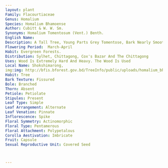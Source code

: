 ```yaml
---
layout: plant
Family: Flacourtiaceae
Genus: Homalium
Species: Homalium Bhamoense
Author: Cubitt & W. W. Sm.
Synonyms: Homalium Tomentosum (Vent.) Benth.
English Name: 
Description: A Tall Tree, Young Parts Grey Tomentose, Bark Nearly Smooth Outside, Blaze Dull-brown. Leaves 7-15 Ã— 5-8 Cm, Alternate, Variable, Elliptic-oblong Or Elliptic, Somewhat Bluntly Acuminate, Crenate, Serrate, Glabrous, Lateral Veins 7-10 On Either Half, Petioles 0.5-1.5 Cm Long. Flowers Small In Dense Clusters On Axillary Racemes, 7-20 Cm Long. Calyx Thinly Pubescent, Tube More Or Less Ribbed, Up To 2 Mm Long, Lobes 5 Or 4, About Equalling The Tube, Linear, Ciliate. Stamens One Opposite To Each Petal And Exceeding Them In Length. Ovary Thinly Pubescent, Styles 3-4, Sometimes 5. Fruit A Capsule, C 3 Mm Long. 
Flowering Period:  March-April
Habit: Evergreen Forests.
Distribution: Sylhet, Chittagong, Cox's Bazar And The Chittagong
Uses: Wood Is Extremely Hard And Heavy. The Wood Is Used
Local Name: Shokshimarong, 
img:img: http://bfis.bforest.gov.bd/TreeInfo/public/uploads/homalium_bhamoense.jpg
Habit: Tree
Bark Texture: Fissured
Bole: Branched
Thorn: Absent
Petiole: Petiolate
Stipules: Present
Leaf Type: Simple
Leaf Arrangement: Alternate
Leaf Venation: Pinnate
Inflorescence: Spike
Floral Symmetry: Actinomorphic
Floral Type: Pentamerous
Floral Attachment: Polypetalous
Corolla Aestivation: Imbricate
Fruit: Capsule
Sexual Reproductive Unit: Covered Seed



---
```


